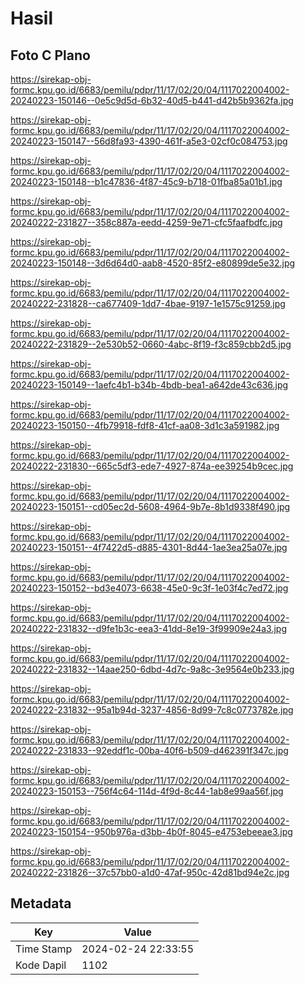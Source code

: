 # Hasil

## Foto C Plano

https://sirekap-obj-formc.kpu.go.id/6683/pemilu/pdpr/11/17/02/20/04/1117022004002-20240223-150146--0e5c9d5d-6b32-40d5-b441-d42b5b9362fa.jpg

https://sirekap-obj-formc.kpu.go.id/6683/pemilu/pdpr/11/17/02/20/04/1117022004002-20240223-150147--56d8fa93-4390-461f-a5e3-02cf0c084753.jpg

https://sirekap-obj-formc.kpu.go.id/6683/pemilu/pdpr/11/17/02/20/04/1117022004002-20240223-150148--b1c47836-4f87-45c9-b718-01fba85a01b1.jpg

https://sirekap-obj-formc.kpu.go.id/6683/pemilu/pdpr/11/17/02/20/04/1117022004002-20240222-231827--358c887a-eedd-4259-9e71-cfc5faafbdfc.jpg

https://sirekap-obj-formc.kpu.go.id/6683/pemilu/pdpr/11/17/02/20/04/1117022004002-20240223-150148--3d6d64d0-aab8-4520-85f2-e80899de5e32.jpg

https://sirekap-obj-formc.kpu.go.id/6683/pemilu/pdpr/11/17/02/20/04/1117022004002-20240222-231828--ca677409-1dd7-4bae-9197-1e1575c91259.jpg

https://sirekap-obj-formc.kpu.go.id/6683/pemilu/pdpr/11/17/02/20/04/1117022004002-20240222-231829--2e530b52-0660-4abc-8f19-f3c859cbb2d5.jpg

https://sirekap-obj-formc.kpu.go.id/6683/pemilu/pdpr/11/17/02/20/04/1117022004002-20240223-150149--1aefc4b1-b34b-4bdb-bea1-a642de43c636.jpg

https://sirekap-obj-formc.kpu.go.id/6683/pemilu/pdpr/11/17/02/20/04/1117022004002-20240223-150150--4fb79918-fdf8-41cf-aa08-3d1c3a591982.jpg

https://sirekap-obj-formc.kpu.go.id/6683/pemilu/pdpr/11/17/02/20/04/1117022004002-20240222-231830--665c5df3-ede7-4927-874a-ee39254b9cec.jpg

https://sirekap-obj-formc.kpu.go.id/6683/pemilu/pdpr/11/17/02/20/04/1117022004002-20240223-150151--cd05ec2d-5608-4964-9b7e-8b1d9338f490.jpg

https://sirekap-obj-formc.kpu.go.id/6683/pemilu/pdpr/11/17/02/20/04/1117022004002-20240223-150151--4f7422d5-d885-4301-8d44-1ae3ea25a07e.jpg

https://sirekap-obj-formc.kpu.go.id/6683/pemilu/pdpr/11/17/02/20/04/1117022004002-20240223-150152--bd3e4073-6638-45e0-9c3f-1e03f4c7ed72.jpg

https://sirekap-obj-formc.kpu.go.id/6683/pemilu/pdpr/11/17/02/20/04/1117022004002-20240222-231832--d9fe1b3c-eea3-41dd-8e19-3f99909e24a3.jpg

https://sirekap-obj-formc.kpu.go.id/6683/pemilu/pdpr/11/17/02/20/04/1117022004002-20240222-231832--14aae250-6dbd-4d7c-9a8c-3e9564e0b233.jpg

https://sirekap-obj-formc.kpu.go.id/6683/pemilu/pdpr/11/17/02/20/04/1117022004002-20240222-231832--95a1b94d-3237-4856-8d99-7c8c0773782e.jpg

https://sirekap-obj-formc.kpu.go.id/6683/pemilu/pdpr/11/17/02/20/04/1117022004002-20240222-231833--92eddf1c-00ba-40f6-b509-d462391f347c.jpg

https://sirekap-obj-formc.kpu.go.id/6683/pemilu/pdpr/11/17/02/20/04/1117022004002-20240223-150153--756f4c64-114d-4f9d-8c44-1ab8e99aa56f.jpg

https://sirekap-obj-formc.kpu.go.id/6683/pemilu/pdpr/11/17/02/20/04/1117022004002-20240223-150154--950b976a-d3bb-4b0f-8045-e4753ebeeae3.jpg

https://sirekap-obj-formc.kpu.go.id/6683/pemilu/pdpr/11/17/02/20/04/1117022004002-20240222-231826--37c57bb0-a1d0-47af-950c-42d81bd94e2c.jpg


## Metadata

| Key        | Value               |
| ---------- | ------------------- |
| Time Stamp | 2024-02-24 22:33:55 |
| Kode Dapil | 1102                |



